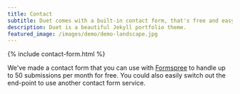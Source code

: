 ```yaml
---
title: Contact
subtitle: Duet comes with a built-in contact form, that's free and easy to set up.
description: Duet is a beautiful Jekyll portfolio theme.
featured_image: /images/demo/demo-landscape.jpg
---
```


{% include contact-form.html %}

We've made a contact form that you can use with [Formspree](https://formspree.io/) to handle up to 50 submissions per month for free. You could also easily switch out the end-point to use another contact form service.